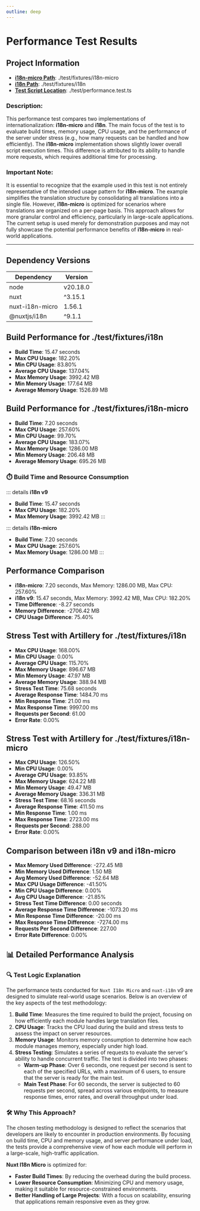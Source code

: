 ```yaml
---
outline: deep
---
```


# Performance Test Results

## Project Information

- **[i18n-micro Path](https://github.com/s00d/nuxt-i18n-micro/tree/main/test/fixtures/i18n-micro)**: ./test/fixtures/i18n-micro
- **[i18n Path](https://github.com/s00d/nuxt-i18n-micro/tree/main/test/fixtures/i18n)**: ./test/fixtures/i18n
- **[Test Script Location](https://github.com/s00d/nuxt-i18n-micro/tree/main/test/performance.test.ts)**: ./test/performance.test.ts


### Description:
This performance test compares two implementations of internationalization: **i18n-micro** and **i18n**.
The main focus of the test is to evaluate build times, memory usage, CPU usage, and the performance of the server under stress (e.g., how many requests can be handled and how efficiently).
The **i18n-micro** implementation shows slightly lower overall script execution times.
This difference is attributed to its ability to handle more requests, which requires additional time for processing.

### Important Note:
It is essential to recognize that the example used in this test is not entirely representative of the intended usage pattern for **i18n-micro**. The example simplifies the translation structure by consolidating all translations into a single file. However, **i18n-micro** is optimized for scenarios where translations are organized on a per-page basis. This approach allows for more granular control and efficiency, particularly in large-scale applications. The current setup is used merely for demonstration purposes and may not fully showcase the potential performance benefits of **i18n-micro** in real-world applications.

---

## Dependency Versions

| Dependency                   | Version   |
|-------------------------------|-----------|
| node                       | v20.18.0 |
| nuxt                       | ^3.15.1 |
| nuxt-i18n-micro                       | 1.56.1 |
| @nuxtjs/i18n                       | ^9.1.1 |
  
## Build Performance for ./test/fixtures/i18n

- **Build Time**: 15.47 seconds
- **Max CPU Usage**: 182.20%
- **Min CPU Usage**: 83.80%
- **Average CPU Usage**: 137.04%
- **Max Memory Usage**: 3992.42 MB
- **Min Memory Usage**: 177.64 MB
- **Average Memory Usage**: 1526.89 MB


## Build Performance for ./test/fixtures/i18n-micro

- **Build Time**: 7.20 seconds
- **Max CPU Usage**: 257.60%
- **Min CPU Usage**: 99.70%
- **Average CPU Usage**: 183.07%
- **Max Memory Usage**: 1286.00 MB
- **Min Memory Usage**: 206.48 MB
- **Average Memory Usage**: 695.26 MB


### ⏱️ Build Time and Resource Consumption

::: details **i18n v9**
- **Build Time**: 15.47 seconds
- **Max CPU Usage**: 182.20%
- **Max Memory Usage**: 3992.42 MB
:::

::: details **i18n-micro**
- **Build Time**: 7.20 seconds
- **Max CPU Usage**: 257.60%
- **Max Memory Usage**: 1286.00 MB
:::

## Performance Comparison

- **i18n-micro**: 7.20 seconds, Max Memory: 1286.00 MB, Max CPU: 257.60%
- **i18n v9**: 15.47 seconds, Max Memory: 3992.42 MB, Max CPU: 182.20%
- **Time Difference**: -8.27 seconds
- **Memory Difference**: -2706.42 MB
- **CPU Usage Difference**: 75.40%

## Stress Test with Artillery for ./test/fixtures/i18n

- **Max CPU Usage**: 168.00%
- **Min CPU Usage**: 0.00%
- **Average CPU Usage**: 115.70%
- **Max Memory Usage**: 896.67 MB
- **Min Memory Usage**: 47.97 MB
- **Average Memory Usage**: 388.94 MB
- **Stress Test Time**: 75.68 seconds
- **Average Response Time**: 1484.70 ms
- **Min Response Time**: 21.00 ms
- **Max Response Time**: 9997.00 ms
- **Requests per Second**: 61.00
- **Error Rate**: 0.00%
    
## Stress Test with Artillery for ./test/fixtures/i18n-micro

- **Max CPU Usage**: 126.50%
- **Min CPU Usage**: 0.00%
- **Average CPU Usage**: 93.85%
- **Max Memory Usage**: 624.22 MB
- **Min Memory Usage**: 49.47 MB
- **Average Memory Usage**: 336.31 MB
- **Stress Test Time**: 68.16 seconds
- **Average Response Time**: 411.50 ms
- **Min Response Time**: 1.00 ms
- **Max Response Time**: 2723.00 ms
- **Requests per Second**: 288.00
- **Error Rate**: 0.00%
    
## Comparison between i18n v9 and i18n-micro

- **Max Memory Used Difference**: -272.45 MB
- **Min Memory Used Difference**: 1.50 MB
- **Avg Memory Used Difference**: -52.64 MB
- **Max CPU Usage Difference**: -41.50%
- **Min CPU Usage Difference**: 0.00%
- **Avg CPU Usage Difference**: -21.85%
- **Stress Test Time Difference**: 0.00 seconds
- **Average Response Time Difference**: -1073.20 ms
- **Min Response Time Difference**: -20.00 ms
- **Max Response Time Difference**: -7274.00 ms
- **Requests Per Second Difference**: 227.00
- **Error Rate Difference**: 0.00%
  
## 📊 Detailed Performance Analysis

### 🔍 Test Logic Explanation

The performance tests conducted for `Nuxt I18n Micro` and `nuxt-i18n` v9 are designed to simulate real-world usage scenarios. Below is an overview of the key aspects of the test methodology:

1. **Build Time**: Measures the time required to build the project, focusing on how efficiently each module handles large translation files.
2. **CPU Usage**: Tracks the CPU load during the build and stress tests to assess the impact on server resources.
3. **Memory Usage**: Monitors memory consumption to determine how each module manages memory, especially under high load.
4. **Stress Testing**: Simulates a series of requests to evaluate the server's ability to handle concurrent traffic. The test is divided into two phases:
   - **Warm-up Phase**: Over 6 seconds, one request per second is sent to each of the specified URLs, with a maximum of 6 users, to ensure that the server is ready for the main test.
   - **Main Test Phase**: For 60 seconds, the server is subjected to 60 requests per second, spread across various endpoints, to measure response times, error rates, and overall throughput under load.


### 🛠 Why This Approach?

The chosen testing methodology is designed to reflect the scenarios that developers are likely to encounter in production environments. By focusing on build time, CPU and memory usage, and server performance under load, the tests provide a comprehensive view of how each module will perform in a large-scale, high-traffic application.

**Nuxt I18n Micro** is optimized for:
- **Faster Build Times**: By reducing the overhead during the build process.
- **Lower Resource Consumption**: Minimizing CPU and memory usage, making it suitable for resource-constrained environments.
- **Better Handling of Large Projects**: With a focus on scalability, ensuring that applications remain responsive even as they grow.
